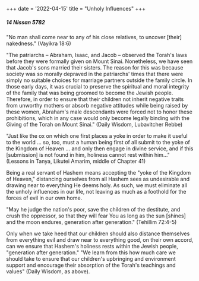 +++
date = '2022-04-15'
title = "Unholy Influences"
+++

##### 14 Nissan 5782

"No man shall come near to any of his close relatives, to uncover [their] nakedness." (Vayikra 18:6)

"The patriarchs – Abraham, Isaac, and Jacob – observed the Torah's laws before they were formally given on Mount Sinai. Nonetheless, we have seen that Jacob's sons married their sisters. The reason for this was because society was so morally depraved in the patriarchs' times that there were simply no suitable choices for marriage partners outside the family circle. In those early days, it was crucial to preserve the spiritual and moral integrity of the family that was being groomed to become the Jewish people. Therefore, in order to ensure that their children not inherit negative traits from unworthy mothers or absorb negative attitudes while being raised by these women, Abraham's male descendants were forced not to honor these prohibitions, which in any case would only become legally binding with the Giving of the Torah on Mount Sinai." (Daily Wisdom, Lubavitcher Rebbe)

"Just like the ox on which one first places a yoke in order to make it useful to the world ... so, too, must a human being first of all submit to the yoke of the Kingdom of Heaven ... and only then engage in divine service, and if this [submission] is not found in him, holiness cannot rest within him..." (Lessons in Tanya, Likutei Amarim, middle of Chapter 41)

Being a real servant of Hashem means accepting the "yoke of the Kingdom of Heaven," distancing ourselves from all Hashem sees as undesirable and drawing near to everything He deems holy. As such, we must eliminate all the unholy influences in our life, not leaving as much as a foothold for the forces of evil in our own home.

"May he judge the nation's poor, save the children of the destitute, and crush the oppressor, so that they will fear You as long as the sun [shines] and the moon endures, generation after generation." (Tehillim 72:4-5)

Only when we take heed that our children should also distance themselves from everything evil and draw near to everything good, on their own accord, can we ensure that Hashem's holiness rests within the Jewish people, "generation after generation." "We learn from this how much care we should take to ensure that our children's upbringing and environment support and encourage their absorption of the Torah's teachings and values" (Daily Wisdom, as above).
